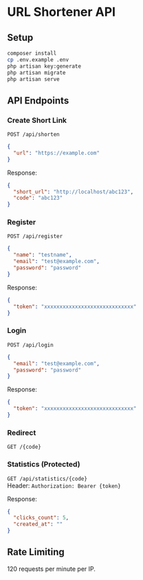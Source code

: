 # URL Shortener API

## Setup

```bash
composer install
cp .env.example .env
php artisan key:generate
php artisan migrate
php artisan serve
```

## API Endpoints

### Create Short Link

`POST /api/shorten`
```json
{
  "url": "https://example.com"
}
```
Response:
```json
{
  "short_url": "http://localhost/abc123",
  "code": "abc123"
}
```

### Register
`POST /api/register`
```json
{
  "name": "testname",
  "email": "test@example.com",
  "password": "password"
}
```
Response:
```json
{
  "token": "xxxxxxxxxxxxxxxxxxxxxxxxxxxxx"
}
```
### Login
`POST /api/login`
```json
{
  "email": "test@example.com",
  "password": "password"
}
```
Response:
```json
{
  "token": "xxxxxxxxxxxxxxxxxxxxxxxxxxxxx"
}
```

### Redirect

`GET /{code}`

### Statistics (Protected)

`GET /api/statistics/{code}`  
Header: `Authorization: Bearer {token}`

Response:
```json
{
  "clicks_count": 5,
  "created_at": ""
}
```

## Rate Limiting

120 requests per minute per IP.
